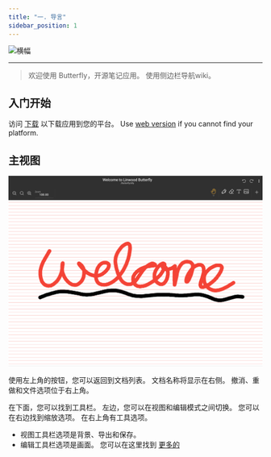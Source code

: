 ```yaml
---
title: "一. 导言"
sidebar_position: 1
---
```


![横幅](/img/banner.png)

---

> 欢迎使用 Butterfly，开源笔记应用。 使用侧边栏导航wiki。

## 入门开始

访问 [下载](/downloads) 以下载应用到您的平台。 Use [web version](https://web.butterfly.linwood.dev) if you cannot find your platform.

## 主视图

![主视图](main.png)

使用左上角的按钮，您可以返回到文档列表。 文档名称将显示在右侧。 撤消、重做和文件选项位于右上角。

在下面，您可以找到工具栏。 左边，您可以在视图和编辑模式之间切换。 您可以在右边找到缩放选项。 在右上角有工具选项。

- 视图工具栏选项是背景、导出和保存。
- 编辑工具栏选项是画面。 您可以在这里找到 [更多的](background)
